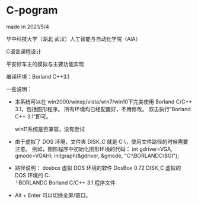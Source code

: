 # C-pogram
made in 2021/5/4 

华中科技大学（湖北 武汉）人工智能与自动化学院（AIA）

C语言课程设计

平安好车主的模拟与主要功能实现

编译环境：Borland C++3.1

一些说明：

+ 本系统可以在 win2000/winxp/vista/win7/win10下完美使用 Borland C/C++ 3.1，包括图形程序。
  所有环境均已经配置好，不用修改。
  双击执行“Borland C++ 3.1”即可。

  win11系统是否兼容，没有尝试

+ 由于虚拟了 DOS 环境，文件夹 DISK_C 就是 C:\，使用文件路径的时候需要注意。
  例如，图形程序中初始化图形环境的代码：
  int gdriver=VGA, gmode=VGAHI;
  initgraph(&gdriver, &gmode, "C:\\BORLANDC\\BGI");

+ 路径说明：
  dosbox		虚拟 DOS 环境的软件 DosBox 0.72
  DISK_C		虚拟的 DOS 环境的 C:\
    └BORLANDC	Borland C/C++ 3.1 程序文件

+ Alt + Enter 可以切换全屏/窗口。
